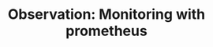 ---
layout: post
title: "Observation: Monitoring with prometheus"
categories: observation
image: "https://allaboutit22999277.files.wordpress.com/2018/08/blog-topper.png"
tags: [observation, monitoring, logging]
---